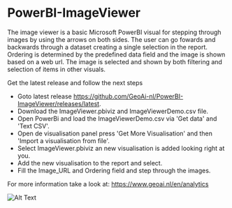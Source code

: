 # PowerBI-ImageViewer

The image viewer is a basic Microsoft PowerBI visual for stepping through images by using the arrows on both sides.
The user can go fowards and backwards through a dataset creating a single selection in the report. 
Ordering is determined by the predefined data field and the image is shown based on a web url. 
The image is selected and shown by both filtering and selection of items in other visuals.

Get the latest release and follow the next steps

-  Goto latest release https://github.com/GeoAi-nl/PowerBI-ImageViewer/releases/latest.
-  Download the ImageViewer.pbiviz and ImageViewerDemo.csv file.
-  Open PowerBi and load the ImageViewerDemo.csv via 'Get data' and 'Text CSV'.
-  Open de visualisation panel press 'Get More Visualisation' and then 'Import a visualisation from file'.
-  Select ImageViewer.pbiviz an new visualisation is added looking right at you.
-  Add the new visualisation to the report and select.
-  Fill the Image_URL and Ordering field and step through the images.

For more information take a look at: https://www.geoai.nl/en/analytics

![Alt Text](https://www.geoai.nl/wp-content/uploads/2023/10/ImageViewer.gif)

